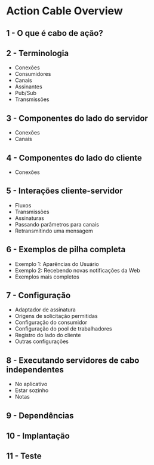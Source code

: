 # Action Cable Overview

## 1 - O que é cabo de ação?
## 2 - Terminologia
  - Conexões
  - Consumidores
  - Canais
  - Assinantes
  - Pub/Sub
  - Transmissões
## 3 - Componentes do lado do servidor
  - Conexões
  - Canais
## 4 - Componentes do lado do cliente
  - Conexões
## 5 - Interações cliente-servidor
  - Fluxos
  - Transmissões
  - Assinaturas
  - Passando parâmetros para canais
  - Retransmitindo uma mensagem
## 6 - Exemplos de pilha completa
  - Exemplo 1: Aparências do Usuário
  - Exemplo 2: Recebendo novas notificações da Web
  - Exemplos mais completos
## 7 - Configuração
  - Adaptador de assinatura
  - Origens de solicitação permitidas
  - Configuração do consumidor
  - Configuração do pool de trabalhadores
  - Registro do lado do cliente
  - Outras configurações
## 8 - Executando servidores de cabo independentes
  - No aplicativo
  - Estar sozinho
  - Notas
## 9 - Dependências
## 10 - Implantação
## 11 - Teste
